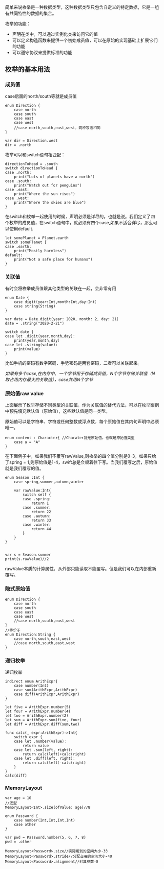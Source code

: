 简单来说枚举是一种数据类型，这种数据类型只包含自定义的特定数据，它是一组有共同特性的数据的集合。

枚举的功能：

* 声明在类中，可以通过实例化类来访问它的值
* 可以定义构造函数来提供一个初始成员值，可以在原始的实现基础上扩展它们的功能
* 可以遵守协议来提供标准的功能

## 枚举的基本用法

### 成员值
case后面的north/south等就是成员值

```
enum Direction {
    case north
    case south
    case east
    case west
    //case north,south,east,west，两种写法相同
}

var dir = Direction.west
dir = .north

```

枚举可以和switch语句相匹配：

```
directionToHead = .south
switch directionToHead {
case .north:
    print("Lots of planets have a north")
case .south:
    print("Watch out for penguins")
case .east:
    print("Where the sun rises")
case .west:
    print("Where the skies are blue")
}
```

在switch和枚举一起使用的时候，声明必须是详尽的，也就是说。我们定义了四个枚举的成员值，在switch语句中，就必须有四个case,如果不适合详尽，那么可以使用default.

```
let somePlanet = Planet.earth
switch somePlanet {
case .earth:
    print("Mostly harmless")
default:
    print("Not a safe place for humans")
}

```

### 关联值

有时会将枚举成员值跟其他类型的关联在一起，会非常有用

```
enum Date {
    case digit(year:Int,month:Int,day:Int)
    case string(String)
}

var date = Date.digit(year: 2020, month: 2, day: 21)
date = .string("2020-2-21")

switch date {
case let .digit(year,month,day):
    print(year,month,day)
case let .string(value):
    print(value)
}

```

比如手机的密码有数字密码、手势密码是两套密码，二者可以关联起来。

*如果有多个case,在内存中，一个字节用于存储成员值，N个字节存储关联值（N取占用内存最大的关联值），case共用N个字节*

### 原始值raw value

上面展示了枚举存储不同类型的关联值，作为关联值的替代方法，可以在枚举案例中预先填充默认值（原始值），这些默认值是同一类型。

原始值可以是字符串、字符或任何整数或浮点数，每个原始值在其内句声明中必须唯一。

```
enum content : Character{ //Charater就是原始值，也就是原始值类型
    case a = "A"
}
```
在下面例子中，如果我们不覆写rawValue,则枚举的四个值分别是0-3，如果只给了spring = 1,则原始值是1-4，swift总是会顺着往下写。当我们覆写之后，原始值就是我们覆写的值。

```
enum Season :Int {
    case spring,summer,autumn,winter
    
    var rawValue:Int{
        switch self {
        case .spring:
            return 1
        case .summer:
            return 22
        case .autumn:
            return 33
        case .winter:
            return 44
        }
    }
}


var s = Season.summer
print(s.rawValue)//2
```
rawValue本质的计算属性，从外部只能读取不能覆写。但是我们可以在内部重新覆写。

### 隐式原始值

```
enum Direction {
    case north
    case south
    case east
    case west
    //case north,south,east,west
}
//等价于
enum Direction:String {
    case north,south,east,west
    //case north,south,east,west
}
```

### 递归枚举
递归枚举

```
indirect enum ArithExpr{
    case number(Int)
    case sum(ArithExpr,ArithExpr)
    case diff(ArithExpr,ArithExpr)
}

let five = ArithExpr.number(5)
let four = ArithExpr.number(4)
let two = ArithExpr.number(2)
let sum = ArithExpr.sum(five, four)
let diff = ArithExpr.diff(sum,two)

func calc(_ expr:ArithExpr)->Int{
    switch expr {
    case let .number(value):
        return value
    case let .sum(left, right):
        return calc(left)+calc(right)
    case let .diff(left, right):
        return calc(left)-calc(right)
    }
}
calc(diff)

```

### MemoryLayout

```
var age = 10
//泛型
MemoryLayout<Int>.size(ofValue: age)//8

enum Password {
    case number(Int,Int,Int,Int)
    case other
}

var pwd = Password.number(5, 6, 7, 8)
pwd = .other

MemoryLayout<Password>.size//实际用到的空间大小-33
MemoryLayout<Password>.stride//分配占用的空间大小-40
MemoryLayout<Password>.alignment//对其参数-8

```